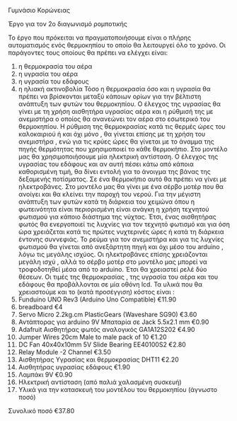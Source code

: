 Γυμνάσιο Κορώνειας

Έργο για τον 2ο διαγωνισμό ρομποτικής

 Το έργο που πρόκειται να πραγματοποιήσουμε είναι ο πλήρης αυτοματισμός ενός θερμοκηπίου το οποίο θα λειτουργεί όλο το χρόνο. 
Οι παράγοντες τους οποίους θα πρέπει να ελέγχει είναι:
1. η θερμοκρασία του αέρα 
2. η υγρασία του αέρα
3. η υγρασία του εδάφους 
4. η ηλιακή ακτινοβολία
Τόσο η θερμοκρασία όσο και η υγρασία θα πρέπει να βρίσκονται μεταξύ κάποιων ορίων για την βέλτιστη ανάπτυξη των φυτών του θερμοκηπίου. 
Ο έλεγχος της υγρασίας θα γίνει με τη χρήση αισθητήρα υγρασίας αέρα και η ρύθμισή της με   ανεμιστήρα ο οποίος θα ανανεώνει τον αέρα στο εσωτερικό του θερμοκηπίου.
Η ρύθμιση  της θερμοκρασίας κατά τις θερμές ώρες του καλοκαιριού ή και όχι μόνο , θα γίνεται επίσης με τη χρήση του ανεμιστήρα , ενώ για τις κρύες ώρες θα γίνεται με το άναμμα της πηγής θερμότητας που χρησιμοποιεί το κάθε θερμοκήπιο. Στο μοντέλο μας θα χρησιμοποιήσουμε μία ηλεκτρική αντίσταση.
Ο έλεγχος της υγρασίας του εδάφους και αν αυτή πέσει κάτω από κάποια καθορισμένη τιμή, θα δίνει εντολή για το άνοιγμα της βάνας της δεξαμενής ποτίσματος. Σε ένα θερμοκήπιο αυτό θα πρέπει να γίνει με ηλεκτροβάνες. Στο μοντέλο μας   θα γίνει με ένα σέρβο μοτέρ που θα ανοίγει και θα κλείνει την παροχή του νερού.
Για την μέγιστη ανάπτυξη των φυτών κατά τη διάρκεια του χειμώνα όπου η φωτεινότητα  είναι περιορισμένη είναι ανάγκη η χρήση τεχνητού φωτισμού για κάποιο διάστημα της νύχτας. Έτσι, ένας αισθητήρας φωτός θα ενεργοποιεί τις λυχνίες για τον τεχνητό φωτισμό και για όση ώρα χρειάζεται κατά τις πρώτες νυχτερινές ώρες ή κατά τη διάρκεια  έντονης συννεφιάς. 
Το ρεύμα για τον ανεμιστήρα και για τις λυχνίες φωτισμού θα γίνεται από ανεξάρτητη πηγή και όχι μέσο του arduino , λόγω τις μεγάλης ισχύος. Οι ηλεκτροβάνες επίσης χρειάζονται μεγάλη ισχύ , αλλά το σέρβο μοτέρ στο μοντέλο μας μπορεί να τροφοδοτηθεί μέσα από το arduino. Έτσι θα χρειαστεί ρελέ δύο θέσεων. 
Οι τιμές της θερμοκρασίας , της υγρασία του αέρα και του εδάφους θα προβάλλονται σε μία οθόνη lcd. 
Τα υλικά που θα χρειαστούμε και το (κατά προσέγγιση) κόστος είναι :
1.	Funduino UNO Rev3 (Arduino Uno Compatible)    €11.90
2.	breadboard    €4
3.	Servo Micro 2.2kg.cm PlasticGears (Waveshare SG90)   €3.60
4.	Αντάπτορας για arduino 9V Μπαταρία σε Jack 5.5x2.1 mm   €0.90
5.	Adafruit Αισθητήρας φωτός αναλογικός GA1A12S202   €4.90
6.	Jumper Wires 20cm Male to male pack of 10    €1.20
7.	DC Fan 40x40x10mm 5V Slide Bearing EE40100S2   €2.80
8.	Relay Module -2 Channel   €3.50
9.	Αισθητήρας Υγρασίας και θερμοκρασίας DHT11   €2.20
10.	Αισθητήρας υγρασίας εδάφους   €1.90
11.	Λαμπάκι 9V   €0.90
12.	Ηλεκτρική αντίσταση    (από παλιά χαλασμένη συσκευή)
13.	Υλικά για την κατασκευή του μοντέλου του θερμοκηπίου  (άγνωστο ποσό)

Συνολικό ποσό  €37.80
